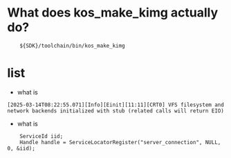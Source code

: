 # What does kos_make_kimg actually do?

```
	${SDK}/toolchain/bin/kos_make_kimg 
```
# list 
- what is
```
[2025-03-14T08:22:55.071][Info][Einit][11:11][CRT0] VFS filesystem and network backends initialized with stub (related calls will return EIO)
```

- what is
```
    ServiceId iid;
    Handle handle = ServiceLocatorRegister("server_connection", NULL, 0, &iid);
```
